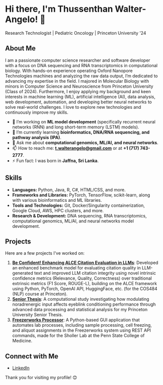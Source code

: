 # Hi there, I'm Thussenthan Walter-Angelo! 👋
Research Technologist | Pediatric Oncology | Princeton University '24

## About Me

I am a passionate computer science researcher and software developer with a focus on DNA sequencing and RNA transcriptomics in computational biology. With hands-on experience operating Oxford Nanopore Technologies machines and analyzing the raw data output, I’m dedicated to advancing my expertise in the field. I majored in Molecular Biology with minors in Computer Science and Neuroscience from Princeton University (Class of 2024). Furthermore, I enjoy applying my background and keen interests in machine learning (ML), artificial intelligence (AI), data analysis, web development, automation, and developing better neural networks to solve real-world challenges. I love to explore new technologies and continuously improve my skills.

- 🔭 I’m working on **ML model development** (specifically recurrent neural networks (RNN) and long short-term memory (LSTM) models).
- 🌱 I’m currently learning **bioinformatics, DNA/RNA sequencing, and pathway analysis (IPA)**.
- 💬 Ask me about **computational genomics, ML/AI, and neural networks**.
- 📫 How to reach me: **t.walterangelo@gmail.com** or at **+1 (717) 743-2777**.
- ⚡ Fun fact: I was born in **Jaffna, Sri Lanka**.

## Skills

- **Languages:** Python, Java, R, C#, HTML/CSS, and more.
- **Frameworks and Libraries:** PyTorch, TensorFlow, scikit-learn, along with various bioinformatics and ML libraries.
- **Tools and Technologies:** Git, Docker/Singularity containerization, Google Cloud, AWS, HPC clusters, and more.
- **Research & Development:** DNA sequencing, RNA transcriptomics, computational genomics, ML/AI, and neural networks model development.

## Projects

Here are a few projects I've worked on:

1. **[Be Confident! Enhancing ALCE Citation Evaluation in LLMs](https://github.com/thussenthan/NLP)**: Developed an enhanced benchmark model for evaluating citation quality in LLM-generated text and improved LLM citation integrity using novel intrinsic confidence metrics (Relevance, Quality, Correctness) over traditional extrinsic metrics (F1 Score, ROUGE-L), building on the ALCE framework using Python, PyTorch, OpenAI API, HuggingFace, etc. (for the COS484 (NLP) course at Princeton).
2. **[Senior Thesis](https://github.com/thussenthan/Senior-Thesis_2024)**: A computational study investigating how modulating noradrenergic input affects eyeblink conditioning performance through advanced data processing and statistical analysis for my Princeton University Senior Thesis.
3. **[Freezerworks Processor](https://github.com/thussenthan/Freezerworks-Processor)**: A Python-based GUI application that automates lab processes, including sample processing, cell freezing, and aliquot assignments in the Freezerworks system using REST API commands, made for the Sholler Lab at the Penn State College of Medicine.

## Connect with Me

- [LinkedIn](https://www.linkedin.com/in/thussenthan-walter-angelo/)

Thank you for visiting my profile! 😊
